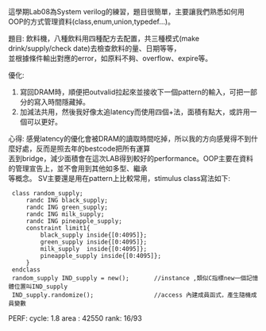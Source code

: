 這學期Lab08為System verilog的練習，題目很簡單，主要讓我們熟悉如何用OOP的方式管理資料(class,enum,union,typedef...)。

題目: 飲料機，八種飲料用四種配方去配置，共三種模式(make drink/supply/check date)去檢查飲料的量、日期等等，    
     並根據條件輸出對應的error，如原料不夠、overflow、expire等。    

優化: 
1. 寫回DRAM時，順便把outvalid拉起來並接收下一個pattern的輸入，可把一部分的寫入時間隱藏掉。    
2. 加減法共用，然後我好像太追latency而使用四個+法，面積有點大，或許用一個可以更好。

心得: 感覺latency的優化會被DRAM的讀取時間吃掉，所以我的方向感覺得不到什麼好處，反而是照去年的bestcode把所有運算    
      丟到bridge，減少面積會在這次LAB得到較好的performance。OOP主要在資料的管理宣告上，並不會用到其他如多型、繼承    
      等概念。  SV主要還是用在pattern上比較常用，stimulus class寫法如下:

     class random_supply;          
         randc ING black_supply;          
         randc ING green_supply;          
         randc ING milk_supply;          
         randc ING pineapple_supply;          
         constraint limit1{          
             black_supply inside{[0:4095]};          
             green_supply inside{[0:4095]};          
             milk_supply  inside{[0:4095]};          
             pineapple_supply inside{[0:4095]};          
         }          
     endclass
     random_supply IND_supply = new();       //instance ,類似C指標new一個記憶體位置叫IND_supply          
     IND_supply.randomize();                 //access 內建成員函式，產生隨機成員變數



PERF:
cycle: 1.8
area : 42550
rank:  16/93
